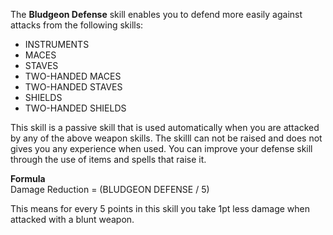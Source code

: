 The **Bludgeon Defense** skill enables you to defend more easily against attacks from the following skills:

*   INSTRUMENTS
*   MACES
*   STAVES
*   TWO-HANDED MACES
*   TWO-HANDED STAVES
*   SHIELDS
*   TWO-HANDED SHIELDS

This skill is a passive skill that is used automatically when you are attacked by any of the above weapon skills. The skilll can not be raised and does not gives you any experience when used. You can improve your defense skill through the use of items and spells that raise it.

**Formula**  
Damage Reduction = (BLUDGEON DEFENSE / 5)  
  
This means for every 5 points in this skill you take 1pt less damage when attacked with a blunt weapon.